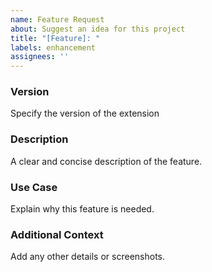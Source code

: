 ```yaml
---
name: Feature Request
about: Suggest an idea for this project
title: "[Feature]: "
labels: enhancement
assignees: ''
---
```


### Version
Specify the version of the extension

### Description
A clear and concise description of the feature.
 
### Use Case
Explain why this feature is needed.
 
### Additional Context
Add any other details or screenshots.
